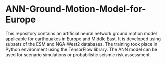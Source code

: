 # ANN-Ground-Motion-Model-for-Europe
This repository contains an artificial neural network ground motion model applicable for earthquakes in Europe and Middle East. It is developed using subsets of the ESM and NGA-West2 databases. The training took place in Python environment using the TensorFlow library. The ANN model can be used for scenario simulations or probabilistic seismic risk assessment.
